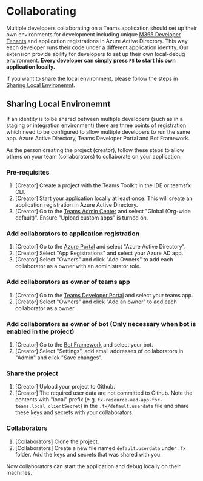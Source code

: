 # Collaborating 

Multiple developers collaborating on a Teams application should set up their own environments for development including unique [M365 Developer Tenants](https://developer.microsoft.com/en-us/microsoft-365/dev-program) and application registrations in Azure Active Directory. This way each developer runs their code under a different application identity. Our extension provide ability for developers to set up their own local-debug environment. **Every developer can simply press `F5` to start his own application locally.**

If you want to share the local environment, please follow the steps in [Sharing Local Environemnt](#sharing-local-environemnt).

## Sharing Local Environemnt

If an identity is to be shared between multiple developers (such as in a staging or integration environment) there are three points of registration which need to be configured to allow multiple developers to run the same app. Azure Active Directory, Teams Developer Portal and Bot Framework.

As the person creating the project (creator), follow these steps to allow others on your team (collaborators) to collaborate on your application.

### Pre-requisites
1. [Creator] Create a project with the Teams Toolkit in the IDE or teamsfx CLI.
2. [Creator] Start your application locally at least once. This will create an application registration in Azure Active Directory.
3. [Creator] Go to the [Teams Admin Center](https://admin.teams.microsoft.com/policies/app-setup) and select "Global (Org-wide default)". Ensure "Upload custom apps" is turned on.

### Add collaborators to application registration
1. [Creator] Go to the [Azure Portal](https://portal.azure.com) and select "Azure Active Directory".
2. [Creator] Select "App Registrations" and select your Azure AD app.
3. [Creator] Select "Owners" and click "Add Owners" to add each collaborator as a owner with an administrator role.

### Add collaborators as owner of teams app
1. [Creator] Go to the [Teams Developer Portal](https://dev.teams.microsoft.com/apps/) and select your teams app.
2. [Creator] Select "Owners" and click "Add an owner" to add each collaborator as a owner.

### Add collaborators as owner of bot (Only necessary when bot is enabled in the project)
1. [Creator] Go to the [Bot Framework](https://dev.botframework.com/bots) and select your bot.
2. [Creator] Select "Settings", add email addresses of collaborators in "Admin" and click "Save changes".

### Share the project
1. [Creator] Upload your project to Github.
2. [Creator] The required user data are not committed to Github. Note the contents with "local" prefix (e.g. `fx-resource-aad-app-for-teams.local_clientSecret`) in the `.fx/default.userdata` file and share these keys and secrets with your collaborators.

### Collaborators
1. [Collaborators] Clone the project.
2. [Collaborators] Create a new file named `default.userdata` under `.fx` folder. Add the keys and secrets that was shared with you.

Now collaborators can start the application and debug locally on their machines.
